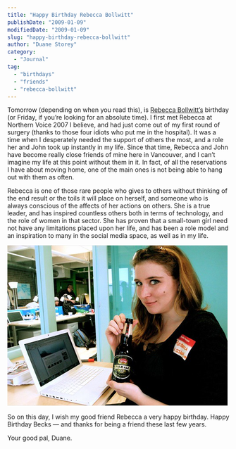 ```yaml
---
title: "Happy Birthday Rebecca Bollwitt"
publishDate: "2009-01-09"
modifiedDate: "2009-01-09"
slug: "happy-birthday-rebecca-bollwitt"
author: "Duane Storey"
category:
  - "Journal"
tag:
  - "birthdays"
  - "friends"
  - "rebecca-bollwitt"
---
```


Tomorrow (depending on when you read this), is [Rebecca Bollwitt’s](http://www.miss604.com) birthday (or Friday, if you’re looking for an absolute time). I first met Rebecca at Northern Voice 2007 I believe, and had just come out of my first round of surgery (thanks to those four idiots who put me in the hospital). It was a time when I desperately needed the support of others the most, and a role her and John took up instantly in my life. Since that time, Rebecca and John have become really close friends of mine here in Vancouver, and I can’t imagine my life at this point without them in it. In fact, of all the reservations I have about moving home, one of the main ones is not being able to hang out with them as often.

Rebecca is one of those rare people who gives to others without thinking of the end result or the toils it will place on herself, and someone who is always conscious of the affects of her actions on others. She is a true leader, and has inspired countless others both in terms of technology, and the role of women in that sector. She has proven that a small-town girl need not have any limitations placed upon her life, and has been a role model and an inspiration to many in the social media space, as well as in my life.

![Rebecca and Me](_images/happy-birthday-rebecca-bollwitt-1.jpg)

So on this day, I wish my good friend Rebecca a very happy birthday. Happy Birthday Becks — and thanks for being a friend these last few years.

Your good pal, Duane.